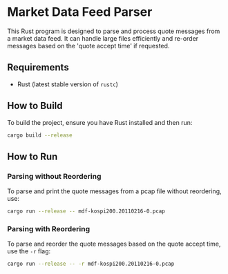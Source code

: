 
# Market Data Feed Parser

This Rust program is designed to parse and process quote messages from a market data feed. It can handle large files efficiently and re-order messages based on the 'quote accept time' if requested.


## Requirements

- Rust (latest stable version of `rustc`)

## How to Build

To build the project, ensure you have Rust installed and then run:

```sh
cargo build --release
```

## How to Run

### Parsing without Reordering

To parse and print the quote messages from a pcap file without reordering, use:

```sh
cargo run --release -- mdf-kospi200.20110216-0.pcap
```

### Parsing with Reordering

To parse and reorder the quote messages based on the quote accept time, use the `-r` flag:

```sh
cargo run --release -- -r mdf-kospi200.20110216-0.pcap
```